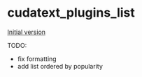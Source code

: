 # cudatext_plugins_list  
[Initial version](plugins.md)
  
TODO:  
* fix formatting
* add list ordered by popularity
